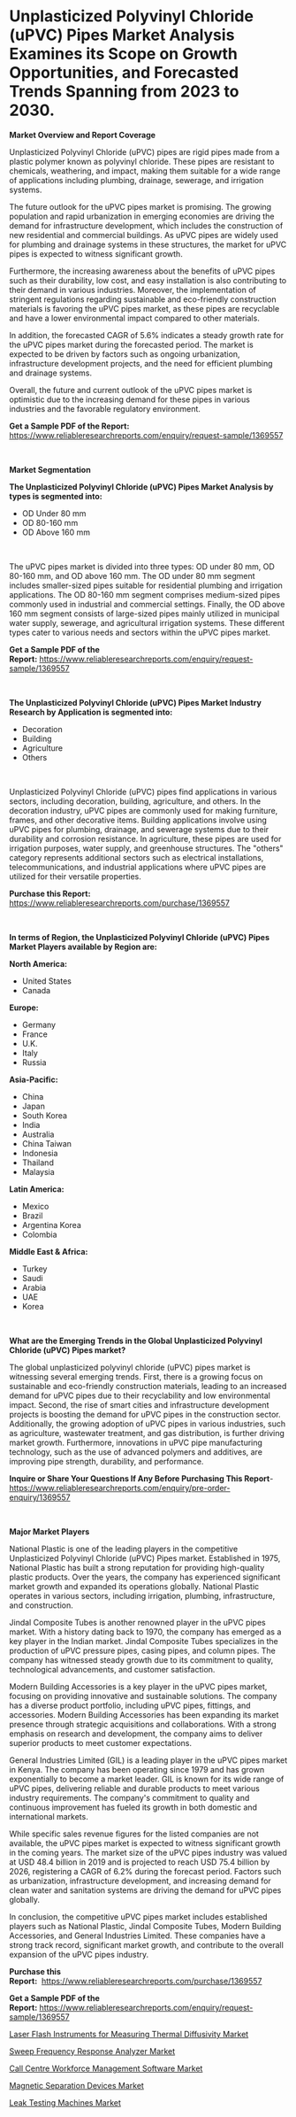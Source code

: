 <p><h1>Unplasticized Polyvinyl Chloride (uPVC) Pipes Market Analysis Examines its Scope on Growth Opportunities, and Forecasted Trends Spanning from 2023 to 2030.</h1></p><p><strong>Market Overview and Report Coverage</strong></p>
<p><p>Unplasticized Polyvinyl Chloride (uPVC) pipes are rigid pipes made from a plastic polymer known as polyvinyl chloride. These pipes are resistant to chemicals, weathering, and impact, making them suitable for a wide range of applications including plumbing, drainage, sewerage, and irrigation systems.</p><p>The future outlook for the uPVC pipes market is promising. The growing population and rapid urbanization in emerging economies are driving the demand for infrastructure development, which includes the construction of new residential and commercial buildings. As uPVC pipes are widely used for plumbing and drainage systems in these structures, the market for uPVC pipes is expected to witness significant growth.</p><p>Furthermore, the increasing awareness about the benefits of uPVC pipes such as their durability, low cost, and easy installation is also contributing to their demand in various industries. Moreover, the implementation of stringent regulations regarding sustainable and eco-friendly construction materials is favoring the uPVC pipes market, as these pipes are recyclable and have a lower environmental impact compared to other materials.</p><p>In addition, the forecasted CAGR of 5.6% indicates a steady growth rate for the uPVC pipes market during the forecasted period. The market is expected to be driven by factors such as ongoing urbanization, infrastructure development projects, and the need for efficient plumbing and drainage systems.</p><p>Overall, the future and current outlook of the uPVC pipes market is optimistic due to the increasing demand for these pipes in various industries and the favorable regulatory environment.</p></p>
<p><strong>Get a Sample PDF of the Report:</strong> <a href="https://www.reliableresearchreports.com/enquiry/request-sample/1369557">https://www.reliableresearchreports.com/enquiry/request-sample/1369557</a></p>
<p>&nbsp;</p>
<p><strong>Market Segmentation</strong></p>
<p><strong>The Unplasticized Polyvinyl Chloride (uPVC) Pipes Market Analysis by types is segmented into:</strong></p>
<p><ul><li>OD Under 80 mm</li><li>OD 80-160 mm</li><li>OD Above 160 mm</li></ul></p>
<p>&nbsp;</p>
<p><p>The uPVC pipes market is divided into three types: OD under 80 mm, OD 80-160 mm, and OD above 160 mm. The OD under 80 mm segment includes smaller-sized pipes suitable for residential plumbing and irrigation applications. The OD 80-160 mm segment comprises medium-sized pipes commonly used in industrial and commercial settings. Finally, the OD above 160 mm segment consists of large-sized pipes mainly utilized in municipal water supply, sewerage, and agricultural irrigation systems. These different types cater to various needs and sectors within the uPVC pipes market.</p></p>
<p><strong>Get a Sample PDF of the Report:</strong>&nbsp;<a href="https://www.reliableresearchreports.com/enquiry/request-sample/1369557">https://www.reliableresearchreports.com/enquiry/request-sample/1369557</a></p>
<p>&nbsp;</p>
<p><strong>The Unplasticized Polyvinyl Chloride (uPVC) Pipes Market Industry Research by Application is segmented into:</strong></p>
<p><ul><li>Decoration</li><li>Building</li><li>Agriculture</li><li>Others</li></ul></p>
<p>&nbsp;</p>
<p><p>Unplasticized Polyvinyl Chloride (uPVC) pipes find applications in various sectors, including decoration, building, agriculture, and others. In the decoration industry, uPVC pipes are commonly used for making furniture, frames, and other decorative items. Building applications involve using uPVC pipes for plumbing, drainage, and sewerage systems due to their durability and corrosion resistance. In agriculture, these pipes are used for irrigation purposes, water supply, and greenhouse structures. The "others" category represents additional sectors such as electrical installations, telecommunications, and industrial applications where uPVC pipes are utilized for their versatile properties.</p></p>
<p><strong>Purchase this Report:</strong>&nbsp; <a href="https://www.reliableresearchreports.com/purchase/1369557">https://www.reliableresearchreports.com/purchase/1369557</a></p>
<p>&nbsp;</p>
<p><strong>In terms of Region, the Unplasticized Polyvinyl Chloride (uPVC) Pipes Market Players available by Region are:</strong></p>
<p>
    <p> <strong> North America: </strong>
        <ul>
            <li>United States</li>
            <li>Canada</li>
        </ul>
        </p> 
    <p> <strong> Europe: </strong>
        <ul>
            <li>Germany</li>
            <li>France</li>
            <li>U.K.</li>
            <li>Italy</li>
            <li>Russia</li>
        </ul>
        </p> 
    <p> <strong> Asia-Pacific: </strong>
        <ul>
            <li>China</li>
            <li>Japan</li>
            <li>South Korea</li>
            <li>India</li>
            <li>Australia</li>
            <li>China Taiwan</li>
            <li>Indonesia</li>
            <li>Thailand</li>
            <li>Malaysia</li>
        </ul>
        </p> 
    <p> <strong> Latin America: </strong>
        <ul>
            <li>Mexico</li>
            <li>Brazil</li>
            <li>Argentina Korea</li>
            <li>Colombia</li>
        </ul>
        </p> 
    <p> <strong> Middle East & Africa: </strong>
        <ul>
            <li>Turkey</li>
            <li>Saudi</li>
            <li>Arabia</li>
            <li>UAE</li>
            <li>Korea</li>
        </ul>
    </p>
    </p>
<p>&nbsp;</p>
<p><strong>What are the Emerging Trends in the Global Unplasticized Polyvinyl Chloride (uPVC) Pipes market?</strong></p>
<p><p>The global unplasticized polyvinyl chloride (uPVC) pipes market is witnessing several emerging trends. First, there is a growing focus on sustainable and eco-friendly construction materials, leading to an increased demand for uPVC pipes due to their recyclability and low environmental impact. Second, the rise of smart cities and infrastructure development projects is boosting the demand for uPVC pipes in the construction sector. Additionally, the growing adoption of uPVC pipes in various industries, such as agriculture, wastewater treatment, and gas distribution, is further driving market growth. Furthermore, innovations in uPVC pipe manufacturing technology, such as the use of advanced polymers and additives, are improving pipe strength, durability, and performance.</p></p>
<p><strong>Inquire or Share Your Questions If Any Before Purchasing This Report</strong>- <a href="https://www.reliableresearchreports.com/enquiry/pre-order-enquiry/1369557">https://www.reliableresearchreports.com/enquiry/pre-order-enquiry/1369557</a></p>
<p>&nbsp;</p>
<p><strong>Major Market Players</strong></p>
<p><p>National Plastic is one of the leading players in the competitive Unplasticized Polyvinyl Chloride (uPVC) Pipes market. Established in 1975, National Plastic has built a strong reputation for providing high-quality plastic products. Over the years, the company has experienced significant market growth and expanded its operations globally. National Plastic operates in various sectors, including irrigation, plumbing, infrastructure, and construction.</p><p>Jindal Composite Tubes is another renowned player in the uPVC pipes market. With a history dating back to 1970, the company has emerged as a key player in the Indian market. Jindal Composite Tubes specializes in the production of uPVC pressure pipes, casing pipes, and column pipes. The company has witnessed steady growth due to its commitment to quality, technological advancements, and customer satisfaction.</p><p>Modern Building Accessories is a key player in the uPVC pipes market, focusing on providing innovative and sustainable solutions. The company has a diverse product portfolio, including uPVC pipes, fittings, and accessories. Modern Building Accessories has been expanding its market presence through strategic acquisitions and collaborations. With a strong emphasis on research and development, the company aims to deliver superior products to meet customer expectations.</p><p>General Industries Limited (GIL) is a leading player in the uPVC pipes market in Kenya. The company has been operating since 1979 and has grown exponentially to become a market leader. GIL is known for its wide range of uPVC pipes, delivering reliable and durable products to meet various industry requirements. The company's commitment to quality and continuous improvement has fueled its growth in both domestic and international markets.</p><p>While specific sales revenue figures for the listed companies are not available, the uPVC pipes market is expected to witness significant growth in the coming years. The market size of the uPVC pipes industry was valued at USD 48.4 billion in 2019 and is projected to reach USD 75.4 billion by 2026, registering a CAGR of 6.2% during the forecast period. Factors such as urbanization, infrastructure development, and increasing demand for clean water and sanitation systems are driving the demand for uPVC pipes globally.</p><p>In conclusion, the competitive uPVC pipes market includes established players such as National Plastic, Jindal Composite Tubes, Modern Building Accessories, and General Industries Limited. These companies have a strong track record, significant market growth, and contribute to the overall expansion of the uPVC pipes industry.</p></p>
<p><strong>Purchase this Report:</strong>&nbsp;&nbsp;<a href="https://www.reliableresearchreports.com/purchase/1369557">https://www.reliableresearchreports.com/purchase/1369557</a></p>
<p></p>
<p><strong>Get a Sample PDF of the Report:</strong>&nbsp;<a href="https://www.reliableresearchreports.com/enquiry/request-sample/1369557">https://www.reliableresearchreports.com/enquiry/request-sample/1369557</a></p>
<p><p><a href="https://github.com/abdelrhmankishk22/Market-Research-Report-List-1/blob/main/laser-flash-instruments-for-measuring-thermal-diffusivity-market.md">Laser Flash Instruments for Measuring Thermal Diffusivity Market</a></p><p><a href="https://www.linkedin.com/pulse/sweep-frequency-response-analyzer-market-size-share-amp-xf0ne/">Sweep Frequency Response Analyzer Market</a></p><p><a href="https://medium.com/@randyhuel1989/call-centre-workforce-management-software-market-size-cagr-trends-2024-2030-c9796b1a9ccc">Call Centre Workforce Management Software Market</a></p><p><a href="https://github.com/mahnoor2003/Market-Research-Report-List-1/blob/main/magnetic-separation-devices-market.md">Magnetic Separation Devices Market</a></p><p><a href="https://www.linkedin.com/pulse/leak-testing-machines-market-size-growth-forecast-from-2023-q5pie/">Leak Testing Machines Market</a></p></p>
